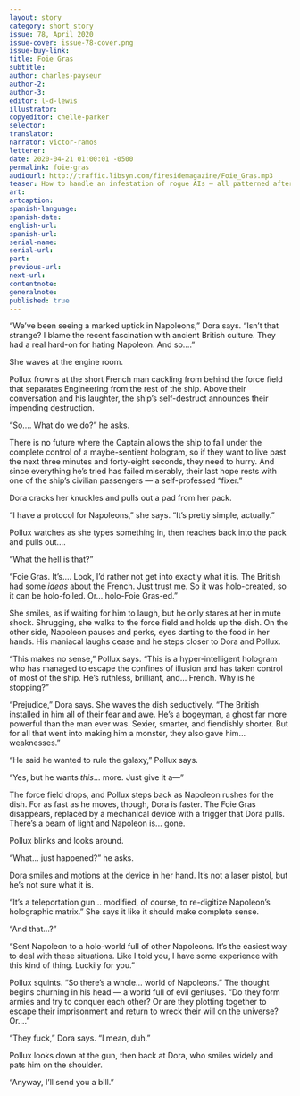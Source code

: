 ```yaml
---
layout: story
category: short story
issue: 78, April 2020
issue-cover: issue-78-cover.png
issue-buy-link:
title: Foie Gras
subtitle:
author: charles-payseur
author-2:
author-3:
editor: l-d-lewis
illustrator:
copyeditor: chelle-parker
selector:
translator:
narrator: victor-ramos
letterer:
date: 2020-04-21 01:00:01 -0500
permalink: foie-gras
audiourl: http://traffic.libsyn.com/firesidemagazine/Foie_Gras.mp3
teaser: How to handle an infestation of rogue AIs — all patterned after that one narcissistic French emperor.
art:
artcaption:
spanish-language:
spanish-date:
english-url:
spanish-url:
serial-name:
serial-url:
part:
previous-url:
next-url:
contentnote:
generalnote:
published: true
---
```


“We’ve been seeing a marked uptick in Napoleons,” Dora says. “Isn’t that strange? I blame the recent fascination with ancient British culture. They had a real hard-on for hating Napoleon. And so....”

She waves at the engine room.

Pollux frowns at the short French man cackling from behind the force field that separates Engineering from the rest of the ship. Above their conversation and his laughter, the ship’s self-destruct announces their impending destruction.

“So…. What do we do?” he asks.

There is no future where the Captain allows the ship to fall under the complete control of a maybe-sentient hologram, so if they want to live past the next three minutes and forty-eight seconds, they need to hurry. And since everything he’s tried has failed miserably, their last hope rests with one of the ship’s civilian passengers — a self-professed “fixer.”

Dora cracks her knuckles and pulls out a pad from her pack.

“I have a protocol for Napoleons,” she says. “It’s pretty simple, actually.”

Pollux watches as she types something in, then reaches back into the pack and pulls out….

“What the hell is that?”

“Foie Gras. It’s.... Look, I’d rather not get into exactly what it is. The British had some _ideas_ about the French. Just trust me. So it was holo-created, so it can be holo-foiled. Or... holo-Foie Gras-ed.”

She smiles, as if waiting for him to laugh, but he only stares at her in mute shock. Shrugging, she walks to the force field and holds up the dish. On the other side, Napoleon pauses and perks, eyes darting to the food in her hands. His maniacal laughs cease and he steps closer to Dora and Pollux.

“This makes no sense,” Pollux says. “This is a hyper-intelligent hologram who has managed to escape the confines of illusion and has taken control of most of the ship. He’s ruthless, brilliant, and... French. Why is he stopping?”

“Prejudice,” Dora says. She waves the dish seductively. “The British installed in him all of their fear and awe. He’s a bogeyman, a ghost far more powerful than the man ever was. Sexier, smarter, and fiendishly shorter. But for all that went into making him a monster, they also gave him... weaknesses.”

“He said he wanted to rule the galaxy,” Pollux says.

“Yes, but he wants _this_… more. Just give it a—”

The force field drops, and Pollux steps back as Napoleon rushes for the dish. For as fast as he moves, though, Dora is faster. The Foie Gras disappears, replaced by a mechanical device with a trigger that Dora pulls. There’s a beam of light and Napoleon is... gone.

Pollux blinks and looks around.

“What... just happened?” he asks.

Dora smiles and motions at the device in her hand. It’s not a laser pistol, but he’s not sure what it is.

“It’s a teleportation gun... modified, of course, to re-digitize Napoleon’s holographic matrix.” She says it like it should make complete sense.

“And that…?”

“Sent Napoleon to a holo-world full of other Napoleons. It’s the easiest way to deal with these situations. Like I told you, I have some experience with this kind of thing. Luckily for you.”

Pollux squints. “So there’s a whole... world of Napoleons.” The thought begins churning in his head — a world full of evil geniuses. “Do they form armies and try to conquer each other? Or are they plotting together to escape their imprisonment and return to wreck their will on the universe? Or….”

“They fuck,” Dora says. “I mean, duh.”

Pollux looks down at the gun, then back at Dora, who smiles widely and pats him on the shoulder.

“Anyway, I’ll send you a bill.”

